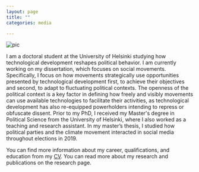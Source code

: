 ```yaml
---
layout: page
title: ""
categories: media

---
```


![pic](/assets/bannerpic.png)

I am a doctoral student at the University of Helsinki studying how technological development reshapes political behavior. I am currently working on my dissertation, which focuses on social movements. Specifically, I focus on how movements strategically use opportunities presented by technological development first, to achieve their objectives and second, to adapt to fluctuating political contexts. The openness of the political context is a key factor in defining how freely and visibly movements can use available technologies to facilitate their activities, as technological development has also re-equipped powerholders intending to repress or obfuscate dissent. Prior to my PhD, I received my Master's degree in Political Science from the University of Helsinki, where I also worked as a teaching and research assistant. In my master’s thesis, I studied how political parties and the climate movement interacted in social media throughout elections in 2019.

You can find more information about my career, qualifications, and education from my [CV](/assets/CV_savolainen_sonja.pdf). You can read more about my research and publications on the research page.

